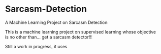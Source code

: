 # Sarcasm-Detection
A Machine Learning Project on Sarcasm Detection


This is a machine learning project on supervised learning whose objective is no other than... get a sarcasm detector!!!

Still a work in progress, it uses 

